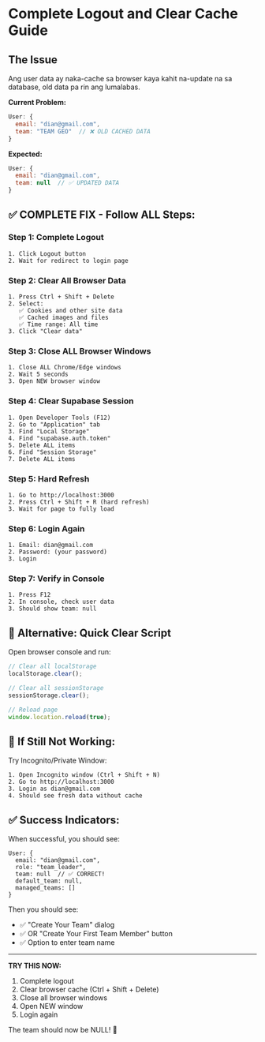 # Complete Logout and Clear Cache Guide

## The Issue
Ang user data ay naka-cache sa browser kaya kahit na-update na sa database, old data pa rin ang lumalabas.

**Current Problem:**
```javascript
User: {
  email: "dian@gmail.com",
  team: "TEAM GEO"  // ❌ OLD CACHED DATA
}
```

**Expected:**
```javascript
User: {
  email: "dian@gmail.com", 
  team: null  // ✅ UPDATED DATA
}
```

## ✅ COMPLETE FIX - Follow ALL Steps:

### Step 1: Complete Logout
```
1. Click Logout button
2. Wait for redirect to login page
```

### Step 2: Clear All Browser Data
```
1. Press Ctrl + Shift + Delete
2. Select:
   ✅ Cookies and other site data
   ✅ Cached images and files
   ✅ Time range: All time
3. Click "Clear data"
```

### Step 3: Close ALL Browser Windows
```
1. Close ALL Chrome/Edge windows
2. Wait 5 seconds
3. Open NEW browser window
```

### Step 4: Clear Supabase Session
```
1. Open Developer Tools (F12)
2. Go to "Application" tab
3. Find "Local Storage"
4. Find "supabase.auth.token"
5. Delete ALL items
6. Find "Session Storage"
7. Delete ALL items
```

### Step 5: Hard Refresh
```
1. Go to http://localhost:3000
2. Press Ctrl + Shift + R (hard refresh)
3. Wait for page to fully load
```

### Step 6: Login Again
```
1. Email: dian@gmail.com
2. Password: (your password)
3. Login
```

### Step 7: Verify in Console
```
1. Press F12
2. In console, check user data
3. Should show team: null
```

## 🚀 Alternative: Quick Clear Script

Open browser console and run:
```javascript
// Clear all localStorage
localStorage.clear();

// Clear all sessionStorage  
sessionStorage.clear();

// Reload page
window.location.reload(true);
```

## 🎯 If Still Not Working:

Try Incognito/Private Window:
```
1. Open Incognito window (Ctrl + Shift + N)
2. Go to http://localhost:3000
3. Login as dian@gmail.com
4. Should see fresh data without cache
```

## ✅ Success Indicators:

When successful, you should see:
```
User: {
  email: "dian@gmail.com",
  role: "team_leader",
  team: null  // ✅ CORRECT!
  default_team: null,
  managed_teams: []
}
```

Then you should see:
- ✅ "Create Your Team" dialog
- ✅ OR "Create Your First Team Member" button
- ✅ Option to enter team name

---

**TRY THIS NOW:**
1. Complete logout
2. Clear browser cache (Ctrl + Shift + Delete)
3. Close all browser windows
4. Open NEW window
5. Login again

The team should now be NULL! 🚀


